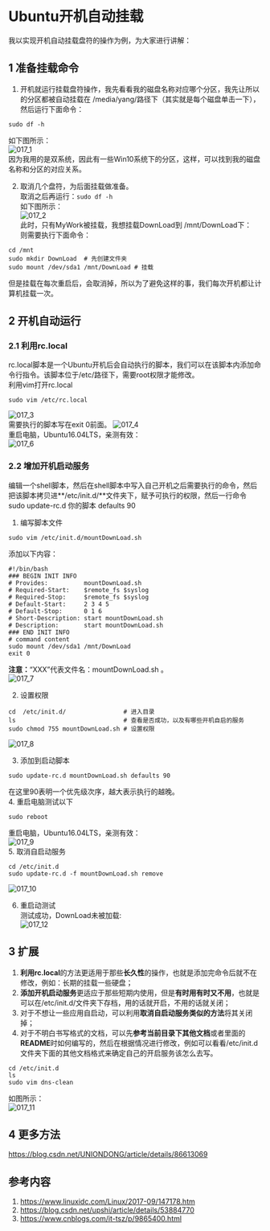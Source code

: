 # Ubuntu开机自动挂载      
我以实现开机自动挂载盘符的操作为例，为大家进行讲解：  
## 1 准备挂载命令    
1. 开机就运行挂载盘符操作，我先看看我的磁盘名称对应哪个分区，我先让所以的分区都被自动挂载在 /media/yang/路径下（其实就是每个磁盘单击一下），然后运行下面命令：    
```shell
sudo df -h
```
如下图所示：   
![017_1](./img/017_1.png)  
因为我用的是双系统，因此有一些Win10系统下的分区，这样，可以找到我的磁盘名称和分区的对应关系。    

2. 取消几个盘符，为后面挂载做准备。  
取消之后再运行：`sudo df -h`  
如下图所示：   
![017_2](./img/017_2.png)    
此时，只有MyWork被挂载，我想挂载DownLoad到 /mnt/DownLoad下：  
则需要执行下面命令：  
```shell
cd /mnt
sudo mkdir DownLoad  # 先创建文件夹
sudo mount /dev/sda1 /mnt/DownLoad # 挂载
```
但是挂载在每次重启后，会取消掉，所以为了避免这样的事，我们每次开机都让计算机挂载一次。  
## 2 开机自动运行  
### 2.1 利用rc.local  
rc.local脚本是一个Ubuntu开机后会自动执行的脚本，我们可以在该脚本内添加命令行指令。该脚本位于/etc/路径下，需要root权限才能修改。  
利用vim打开rc.local    

```shell
sudo vim /etc/rc.local
```
![017_3](./img/017_3.png)   
需要执行的脚本写在exit 0前面。 
![017_4](./img/017_4.png)   
重启电脑，Ubuntu16.04LTS，亲测有效：    
![017_6](./img/017_6.png)     

### 2.2 增加开机启动服务  
编辑一个shell脚本，然后在shell脚本中写入自己开机之后需要执行的命令，然后把该脚本拷贝进**/etc/init.d/**文件夹下，赋予可执行的权限，然后一行命令sudo update-rc.d 你的脚本 defaults 90  
1. 编写脚本文件  
```shell
sudo vim /etc/init.d/mountDownLoad.sh
```
添加以下内容：  
```shell
#!/bin/bash
### BEGIN INIT INFO
# Provides:          mountDownLoad.sh
# Required-Start:    $remote_fs $syslog
# Required-Stop:     $remote_fs $syslog
# Default-Start:     2 3 4 5
# Default-Stop:      0 1 6
# Short-Description: start mountDownLoad.sh
# Description:       start mountDownLoad.sh
### END INIT INFO
# command content
sudo mount /dev/sda1 /mnt/DownLoad
exit 0     
```
**注意：**“XXX”代表文件名：mountDownLoad.sh 。  
 ![017_7](./img/017_7.png) 

2. 设置权限    
```shell
cd  /etc/init.d/     			# 进入目录  
ls                              # 查看是否成功，以及有哪些开机自启的服务
sudo chmod 755 mountDownLoad.sh # 设置权限 
```
![017_8](./img/017_8.png)   

3. 添加到启动脚本  
```shell
sudo update-rc.d mountDownLoad.sh defaults 90  
```
在这里90表明一个优先级次序，越大表示执行的越晚。  
4. 重启电脑测试以下  
```shell
sudo reboot
```
重启电脑，Ubuntu16.04LTS，亲测有效：  
![017_9](./img/017_9.png)   
5. 取消自启动服务  
```shell
cd /etc/init.d
sudo update-rc.d -f mountDownLoad.sh remove
```
![017_10](./img/017_10.png)   



6. 重启动测试   
测试成功，DownLoad未被加载:  
![017_12](./img/017_12.png)   


## 3 扩展  
1. **利用rc.local**的方法更适用于那些**长久性**的操作，也就是添加完命令后就不在修改，例如：长期的挂载一些硬盘；  
2. **添加开机启动服务**更适应于那些短期内使用，但是**有时用有时又不用**，也就是可以在/etc/init.d/文件夹下存档，用的话就开启，不用的话就关闭；  
3. 对于不想让一些应用自启动，可以利用**取消自启动服务类似的方法**将其关闭掉；
4. 对于不明白书写格式的文档，可以先**参考当前目录下其他文档**或者里面的**README**时如何编写的，然后在根据情况进行修改，例如可以看看/etc/init.d文件夹下面的其他文档格式来确定自己的开启服务该怎么去写。
```shell
cd /etc/init.d
ls 
sudo vim dns-clean 
```
如图所示：  
![017_11](./img/017_11.png)   

## 4 更多方法  
https://blog.csdn.net/UNIONDONG/article/details/86613069


## 参考内容  
1. https://www.linuxidc.com/Linux/2017-09/147178.htm  
2. https://blog.csdn.net/upshi/article/details/53884770  
3. https://www.cnblogs.com/it-tsz/p/9865400.html  



